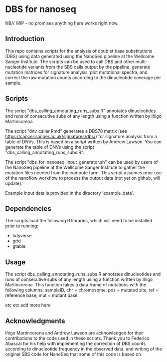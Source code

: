 # DBS for nanoseq

NB// WIP - no promises anything here works right now.

## Introduction

This repo contains scripts for the analysis of doublet base substitutions (DBS) using data generated using the NanoSeq pipeline at the Wellcome Sanger Institute. The scripts can be used to call DBS and other multi-nucleotide variants from the SBS calls output by the pipeline, generate mutation matrices for signature analysis, plot mutational spectra, and correct the raw mutation counts according to the dinucleotide coverage per sample.

## Scripts

The script "dbs_calling_annotating_runs_subs.R" annotates dinucleotides and runs of consecutive subs of any length using a function written by Iñigo Martincorena.

The script "dnv_caller.Rmd" generates a DBS78 matrix (see <https://cancer.sanger.ac.uk/signatures/dbs/>) for signature analysis from a table of DNVs. This is based on a script written by Andrew Lawson. You can generate the table of DNVs using the script "dbs_calling_annotating_runs_subs.R".

The script "dbs_for_nanoseq_input_generator.sh" can be used by users of the NanoSeq pipeline at the Wellcome Sanger Institute to gather the mutation files needed from the compute farm. This script assumes prior use of the nanoflow workflow to process the output data (not yet on github, will update).

Example input data is provided in the directory 'example_data'.


## Dependencies

The scripts load the following R libraries, which will need to be installed prior to running:

* tidyverse
* grid
* gtable

## Usage

The script dbs_calling_annotating_runs_subs.R annotates dinucleotides and runs of consecutive subs of any length using a function written by Iñigo Martincorena. This function takes a data frame of mutations with the following columns: 
sampleID, chr = chromosome, pos = mutated site, ref = reference base, mut = mutant base.

etc etc add more here


## Acknowledgments

 Iñigo Martincorena and Andrew Lawson are acknowledged for their contributions to the code used in these scripts. Thank you to Federico Abascal for his help with implementing the correction of DBS counts according to dinucleotide frequency in the observed data, and writing of the original SBS code for NanoSeq that some of this code is based on.
